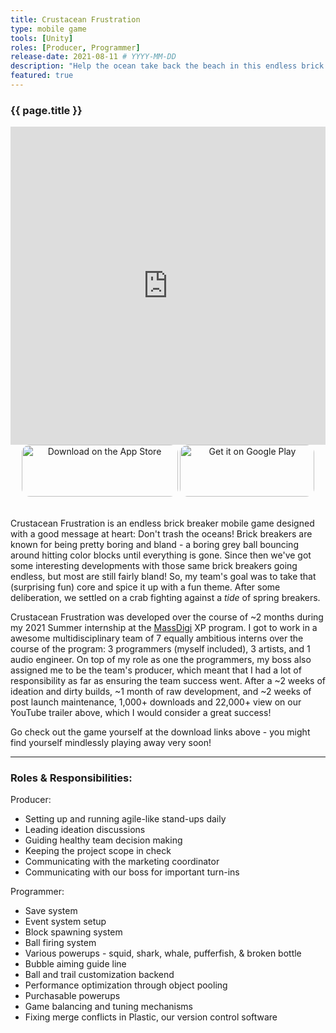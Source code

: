 ```yaml
---
title: Crustacean Frustration
type: mobile game
tools: [Unity]
roles: [Producer, Programmer]
release-date: 2021-08-11 # YYYY-MM-DD
description: "Help the ocean take back the beach in this endless brick breaker! Will your aim and this crab's bubbles be enough to push back the tide of rowdy spring breakers?"
featured: true
---
```


### {{ page.title }}

<iframe width="100%" height="509" src="https://www.youtube.com/embed/LGWSEQF4kBg" title="YouTube video player" frameborder="0" allow="accelerometer; autoplay; clipboard-write; encrypted-media; gyroscope; picture-in-picture" allowfullscreen></iframe>   

<div style="text-align: center">
  <a style="display: inline-block; border-radius: 13px; width: 250px; height: 83px;" href='https://apps.apple.com/us/app/crustacean-frustration/id1573784282?itsct=apps_box_badge&amp;itscg=30200' >
    <img style="border-radius: 13px; width: 250px; height: 83px;" alt='Download on the App Store' src='https://tools.applemediaservices.com/api/badges/download-on-the-app-store/black/en-us?size=250x83&amp;releaseDate=1628640000&h=32c9165daeeca987a1cccfc0ccf82364'/>
  </a>

  <a style="display: inline-block; border-radius: 13px; width: 215px; height: 83px;" href='https://play.google.com/store/apps/details?id=com.MassDiGI.Blondie&pcampaignid=pcampaignidMKT-Other-global-all-co-prtnr-py-PartBadge-Mar2515-1' >
    <img style="border-radius: 13px; width: 215px; height: 83px;" alt='Get it on Google Play' src='https://play.google.com/intl/en_us/badges/static/images/badges/en_badge_web_generic.png'/>
  </a>
</div>  
<br>

Crustacean Frustration is an endless brick breaker mobile game designed with a good message at heart: Don't trash the oceans! Brick breakers are known for being pretty boring and bland - a boring grey ball bouncing around hitting color blocks until everything is gone. Since then we've got some interesting developments with those same brick breakers going endless, but most are still fairly bland! So, my team's goal was to take that (surprising fun) core and spice it up with a fun theme. After some deliberation, we settled on a crab fighting against a *tide* of spring breakers.  

Crustacean Frustration was developed over the course of ~2 months during my 2021 Summer internship at the [MassDigi](https://www.massdigi.org/) XP program. I got to work in a awesome multidisciplinary team of 7 equally ambitious interns over the course of the program: 3 programmers (myself included), 3 artists, and 1 audio engineer. On top of my role as one the programmers, my boss also assigned me to be the team's producer, which meant that I had a lot of responsibility as far as ensuring the team success went. After a ~2 weeks of ideation and dirty builds, ~1 month of raw development, and ~2 weeks of post launch maintenance, 1,000+ downloads and 22,000+ view on our YouTube trailer above, which I would consider a great success!  

Go check out the game yourself at the download links above - you might find yourself mindlessly playing away very soon!

---

### Roles & Responsibilities:
Producer:
* Setting up and running agile-like stand-ups daily
* Leading ideation discussions
* Guiding healthy team decision making
* Keeping the project scope in check
* Communicating with the marketing coordinator  
* Communicating with our boss for important turn-ins

Programmer:
* Save system
* Event system setup
* Block spawning system
* Ball firing system
* Various powerups - squid, shark, whale, pufferfish, & broken bottle
* Bubble aiming guide line
* Ball and trail customization backend
* Performance optimization through object pooling
* Purchasable powerups
* Game balancing and tuning mechanisms
* Fixing merge conflicts in Plastic, our version control software
